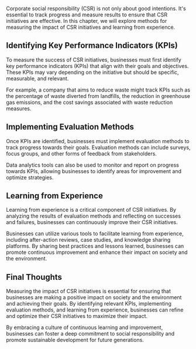 
Corporate social responsibility (CSR) is not only about good intentions. It's essential to track progress and measure results to ensure that CSR initiatives are effective. In this chapter, we will explore methods for measuring the impact of CSR initiatives and learning from experience.

Identifying Key Performance Indicators (KPIs)
---------------------------------------------

To measure the success of CSR initiatives, businesses must first identify key performance indicators (KPIs) that align with their goals and objectives. These KPIs may vary depending on the initiative but should be specific, measurable, and relevant.

For example, a company that aims to reduce waste might track KPIs such as the percentage of waste diverted from landfills, the reduction in greenhouse gas emissions, and the cost savings associated with waste reduction measures.

Implementing Evaluation Methods
-------------------------------

Once KPIs are identified, businesses must implement evaluation methods to track progress towards their goals. Evaluation methods can include surveys, focus groups, and other forms of feedback from stakeholders.

Data analytics tools can also be used to monitor and report on progress towards KPIs, allowing businesses to identify areas for improvement and optimize strategies.

Learning from Experience
------------------------

Learning from experience is a critical component of CSR initiatives. By analyzing the results of evaluation methods and reflecting on successes and failures, businesses can continuously improve their CSR initiatives.

Businesses can utilize various tools to facilitate learning from experience, including after-action reviews, case studies, and knowledge sharing platforms. By sharing best practices and lessons learned, businesses can promote continuous improvement and enhance their impact on society and the environment.

Final Thoughts
--------------

Measuring the impact of CSR initiatives is essential for ensuring that businesses are making a positive impact on society and the environment and achieving their goals. By identifying relevant KPIs, implementing evaluation methods, and learning from experience, businesses can refine and optimize their CSR initiatives to maximize their impact.

By embracing a culture of continuous learning and improvement, businesses can foster a deep commitment to social responsibility and promote sustainable development for future generations.
